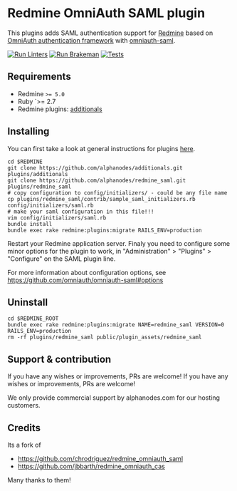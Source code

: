 # Redmine OmniAuth SAML plugin

This plugins adds SAML authentication support for [Redmine](https://www.redmine.org) based on [OmniAuth authentication framework](https://github.com/omniauth/omniauth) with [omniauth-saml](https://github.com/omniauth/omniauth-saml).

[![Run Linters](https://github.com/AlphaNodes/redmine_saml/actions/workflows/linters.yml/badge.svg)](https://github.com/AlphaNodes/redmine_saml/actions/workflows/linters.yml) [![Run Brakeman](https://github.com/AlphaNodes/redmine_saml/actions/workflows/brakeman.yml/badge.svg)](https://github.com/AlphaNodes/redmine_saml/actions/workflows/brakeman.yml) [![Tests](https://github.com/AlphaNodes/redmine_saml/actions/workflows/tests.yml/badge.svg)](https://github.com/AlphaNodes/redmine_saml/actions/workflows/tests.yml)

## Requirements

- Redmine `>= 5.0`
- Ruby `>= 2.7
- Redmine plugins: [additionals](https://www.redmine.org/plugins/additionals)

## Installing

You can first take a look at general instructions for plugins [here](https://www.redmine.org/wiki/redmine/Plugins).

```shell
cd $REDMINE
git clone https://github.com/alphanodes/additionals.git plugins/additionals
git clone https://github.com/alphanodes/redmine_saml.git plugins/redmine_saml
# copy configuration to config/initializers/ - could be any file name
cp plugins/redmine_saml/contrib/sample_saml_initializers.rb config/initializers/saml.rb
# make your saml configuration in this file!!!
vim config/initializers/saml.rb
bundle install
bundle exec rake redmine:plugins:migrate RAILS_ENV=production
```

Restart your Redmine application server. Finaly you need to configure some minor options for the plugin to work, in "Administration" > "Plugins" > "Configure" on the SAML plugin line.

For more information about configuration options, see <https://github.com/omniauth/omniauth-saml#options>

## Uninstall

```shell
cd $REDMINE_ROOT
bundle exec rake redmine:plugins:migrate NAME=redmine_saml VERSION=0 RAILS_ENV=production
rm -rf plugins/redmine_saml public/plugin_assets/redmine_saml
```

## Support & contribution

If you have any wishes or improvements, PRs are welcome! If you have any wishes or improvements, PRs are welcome!

We only provide commercial support by alphanodes.com for our hosting customers.

## Credits

Its a fork of

- <https://github.com/chrodriguez/redmine_omniauth_saml>
- <https://github.com/jbbarth/redmine_omniauth_cas>

Many thanks to them!
